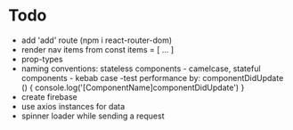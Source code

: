 # Todo
- add 'add' route (npm i react-router-dom)
- render nav items from const items = [ ... ]
- prop-types
- naming conventions: stateless components - camelcase, stateful components - kebab case
-test performance by:
    componentDidUpdate () {
        console.log('[ComponentName]componentDidUpdate')
    }
- create firebase
- use axios instances for data
- spinner loader while sending a request